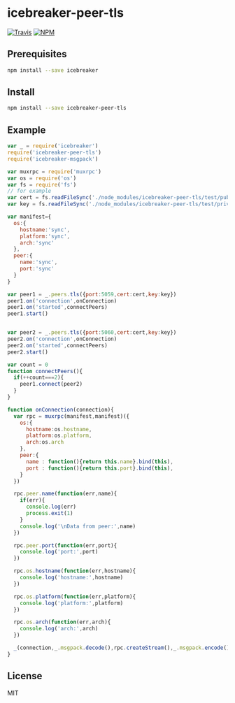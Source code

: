 # icebreaker-peer-tls

[![Travis](https://img.shields.io/travis/alligator-io/icebreaker-peer-tls.svg)](https://travis-ci.org/alligator-io/icebreaker-peer-tls)
[![NPM](https://img.shields.io/npm/dm/icebreaker-peer-tls.svg)](https://www.npmjs.com/package/icebreaker-peer-tls)
## Prerequisites
```bash
npm install --save icebreaker
```
## Install
```bash
npm install --save icebreaker-peer-tls
```
## Example
```javascript
var _ = require('icebreaker')
require('icebreaker-peer-tls')
require('icebreaker-msgpack')

var muxrpc = require('muxrpc')
var os = require('os')
var fs = require('fs')
// for example
var cert = fs.readFileSync('./node_modules/icebreaker-peer-tls/test/public-cert.pem')
var key = fs.readFileSync('./node_modules/icebreaker-peer-tls/test/private-key.pem')

var manifest={
  os:{
    hostname:'sync',
    platform:'sync',
    arch:'sync'
  },
  peer:{
    name:'sync',
    port:'sync'
  }
}

var peer1 = _.peers.tls({port:5059,cert:cert,key:key})
peer1.on('connection',onConnection)
peer1.on('started',connectPeers)
peer1.start()


var peer2 = _.peers.tls({port:5060,cert:cert,key:key})
peer2.on('connection',onConnection)
peer2.on('started',connectPeers)
peer2.start()

var count = 0
function connectPeers(){
  if(++count===2){
    peer1.connect(peer2)
  }
}

function onConnection(connection){
  var rpc = muxrpc(manifest,manifest)({
    os:{
      hostname:os.hostname,
      platform:os.platform,
      arch:os.arch
    },
    peer:{
      name : function(){return this.name}.bind(this),
      port : function(){return this.port}.bind(this),
    }
  })

  rpc.peer.name(function(err,name){
    if(err){
      console.log(err)
      process.exit(1)
    }
    console.log('\nData from peer:',name)
  })

  rpc.peer.port(function(err,port){
    console.log('port:',port)
  })

  rpc.os.hostname(function(err,hostname){
    console.log('hostname:',hostname)
  })

  rpc.os.platform(function(err,platform){
    console.log('platform:',platform)
  })

  rpc.os.arch(function(err,arch){
    console.log('arch:',arch)
  })

  _(connection,_.msgpack.decode(),rpc.createStream(),_.msgpack.encode(),connection)
}
```
## License
MIT
